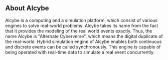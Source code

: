 ## About Alcybe

Alcybe is a computing and a simulation platform, which consist of various engines to solve real-world problems. Alcybe takes its name from the fact that it provides the modeling of the real world events exactly. Thus, the name Alcybe is "Alternate Cyberverse", which means the digital duplicate of the real-world. Hybrid simulation engine of Alcybe enables both continuous and discrete events can be called synchronously. This engine is capable of being operated with real-time data to simulate a real event concurrently. 
